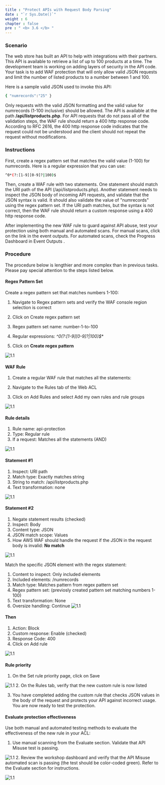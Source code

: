```yaml
---
title : "Protect APIs with Request Body Parsing"
date : "`r Sys.Date()`"
weight : 6
chapter : false
pre : " <b> 3.6 </b> "
---
```


### Scenario
The web store has built an API to help with integrations with their partners. This API is available to retrieve a list of up to 100 products at a time. The development team is working on adding layers of security in the API code. Your task is to add WAF protection that will only allow valid JSON requests and limit the number of listed products to a number between 1 and 100.

Here is a sample valid JSON used to invoke this API:
```bash
{ "numrecords":"25" }
```
Only requests with the valid JSON formatting and the valid value for numrecords (1-100 inclusive) should be allowed. The API is available at the path **/api/listproducts.php**. For API requests that do not pass all of the validation steps, the WAF rule should return a 400 http response code. According to RFC 2616, the 400 http response code indicates that the request could not be understood and the client should not repeat the request without modifications.

### Instructions
First, create a regex pattern set that matches the valid value (1-100) for numrecords. Here is a regular expression that you can use:
```bash
^0*(?:[1-9][0-9]?|100)$
```
Then, create a WAF rule with two statements. One statement should match the URI path of the API (/api/listproducts.php). Another statement needs to inspect the JSON body of incoming API requests, and validate that the JSON syntax is valid. It should also validate the value of "numrecords" using the regex pattern set. If the URI path matches, but the syntax is not correct, then the WAF rule should return a custom response using a 400 http response code.

After implementing the new WAF rule to guard against API abuse, test your protection using both manual and automated scans. For manual scans, click on the link in the event outputs. For automated scans, check the Progress Dashboard in Event Outputs .

### Procedure
The procedure below is lengthier and more complex than in previous tasks. Please pay special attention to the steps listed below.

#### Regex Pattern Set
Create a regex pattern set that matches numbers 1-100:

1. Navigate to Regex pattern sets and verify the WAF console region selection is correct

2. Click on Create regex pattern set 

3. Regex pattern set name: number-1-to-100

4. Regular expressions: **^0*(?:[1-9][0-9]?|100)$**

5. Click on **Create regex pattern**

![1.1](/images/3/6/regrex.png)
#### WAF Rule

1. Create a regular WAF rule that matches all the statements:

2. Navigate to the Rules tab of the Web ACL

3. Click on Add Rules and select Add my own rules and rule groups 

![1.1](/images/3/6/add_rule.png)
#### Rule details

1. Rule name: api-protection
2. Type: Regular rule
3. If a request: Matches all the statements (AND) 

![1.1](/images/3/6/rule_details.png)
#### Statement #1

1. Inspect: URI path
2. Match type: Exactly matches string
3. String to match: /api/listproducts.php
4. Text transformation: none 

![1.1](/images/3/6/s1.png)
#### Statement #2

1. Negate statement results (checked)
2. Inspect: Body
3. Content type: JSON
4. JSON match scope: Values
5. How AWS WAF should handle the request if the JSON in the request body is invalid: **No match** 

![1.1](/images/3/6/s2.png)

Match the specific JSON element with the regex statement:

1. Content to inspect: Only included elements
2. Included elements: /numrecords
3. Match type: Matches pattern from regex pattern set
4. Regex pattern set: (previosly created pattern set matching numbers 1-100)
5. Text transformation: None
6. Oversize handling: Continue 
![1.1](/images/3/6/s2b.png)
#### Then

1. Action: Block
2. Custom response: Enable (checked)
3. Response Code: 400
4. Click on Add rule 

![1.1](/images/3/6/then.png)
#### Rule priority

1. On the Set rule priority page, click on Save 

![1.1](/images/3/6/prio_s1.png)
2. On the Rules tab, verify that the new custom rule is now listed 

3. You have completed adding the custom rule that checks JSON values in the body of the request and protects your API against incorrect usage. You are now ready to test the protection.

#### Evaluate protection effectiveness
Use both manual and automated testing methods to evaluate the effectiveness of the new rule in your ACL:

1. Use manual scanning from the Evaluate section. Validate that API Misuse test is passing.

![1.1](/images/3/6/e_s1.png)
2. Review the workshop dashboard and verify that the API Misuse automated scan is passing (the test should be color-coded green). Refer to the Evaluate section for instructions.

![1.1](/images/3/6/e_s2.png)